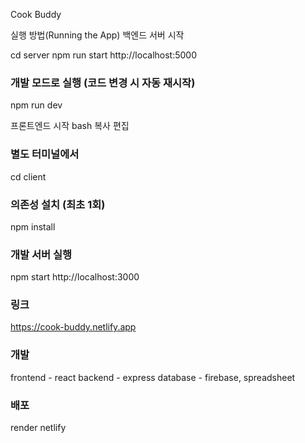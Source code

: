 Cook Buddy

실행 방법(Running the App)
백엔드 서버 시작

cd server
npm run start
http://localhost:5000

### 개발 모드로 실행 (코드 변경 시 자동 재시작)
npm run dev

프론트엔드 시작
bash
복사
편집
### 별도 터미널에서
cd client

### 의존성 설치 (최초 1회)
npm install

### 개발 서버 실행
npm start
http://localhost:3000

### 링크
https://cook-buddy.netlify.app

### 개발
frontend - react
backend - express
database - firebase, spreadsheet

### 배포
render
netlify
